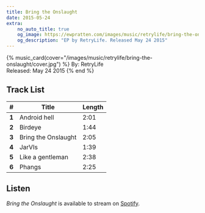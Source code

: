 ```yaml
---
title: Bring the Onslaught
date: 2015-05-24
extra:
    no_auto_title: true
    og_image: https://ewpratten.com/images/music/retrylife/bring-the-onslaught/cover.jpg
    og_description: "EP by RetryLife. Released May 24 2015"
---
```



{% music_card(cover="/images/music/retrylife/bring-the-onslaught/cover.jpg") %}
By: RetryLife<br>
Released: May 24 2015
{% end %}

## Track List

|   #   | Title               | Length |
|:-----:|---------------------|--------|
| **1** | Android hell        | 2:01   |
| **2** | Birdeye             | 1:44   |
| **3** | Bring the Onslaught | 2:05   |
| **4** | JarVIs              | 1:39   |
| **5** | Like a gentleman    | 2:38   |
| **6** | Phangs              | 2:25   |

## Listen

*Bring the Onslaught* is available to stream on [Spotify](https://open.spotify.com/album/5hiVUR7IxKldHWZQch5B6A).
